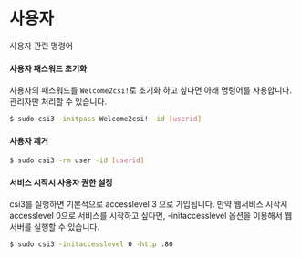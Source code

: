 # 사용자

사용자 관련 명령어

#### 사용자 패스워드 초기화
사용자의 패스워드를 `Welcome2csi!`로 초기화 하고 싶다면 아래 명령어를 사용합니다.
관리자만 처리할 수 있습니다.

```bash
$ sudo csi3 -initpass Welcome2csi! -id [userid]
```

#### 사용자 제거

```bash
$ sudo csi3 -rm user -id [userid]
```

#### 서비스 시작시 사용자 권한 설정
csi3를 실행하면 기본적으로 accesslevel 3 으로 가입됩니다.
만약 웹서비스 시작시 accesslevel 0으로 서비스를 시작하고 싶다면, -initaccesslevel 옵션을 이용해서 웹서버를 실행할 수 있습니다.

```bash
$ sudo csi3 -initaccesslevel 0 -http :80
```